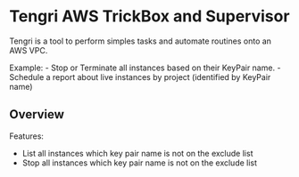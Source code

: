 # Tengri AWS TrickBox and Supervisor

Tengri is a tool to perform simples tasks and automate routines onto an AWS VPC.

Example:
    - Stop or Terminate all instances based on their KeyPair name.
    - Schedule a report about live instances by project (identified by KeyPair name)

## Overview

Features:

- List all instances which key pair name is not on the exclude list
- Stop all instances which key pair name is not on the exclude list